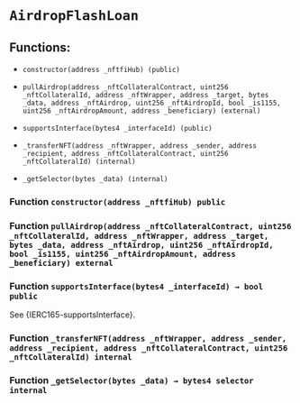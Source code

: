 # `AirdropFlashLoan`

## Functions:

- `constructor(address _nftfiHub) (public)`

- `pullAirdrop(address _nftCollateralContract, uint256 _nftCollateralId, address _nftWrapper, address _target, bytes _data, address _nftAirdrop, uint256 _nftAirdropId, bool _is1155, uint256 _nftAirdropAmount, address _beneficiary) (external)`

- `supportsInterface(bytes4 _interfaceId) (public)`

- `_transferNFT(address _nftWrapper, address _sender, address _recipient, address _nftCollateralContract, uint256 _nftCollateralId) (internal)`

- `_getSelector(bytes _data) (internal)`

### Function `constructor(address _nftfiHub) public`

### Function `pullAirdrop(address _nftCollateralContract, uint256 _nftCollateralId, address _nftWrapper, address _target, bytes _data, address _nftAirdrop, uint256 _nftAirdropId, bool _is1155, uint256 _nftAirdropAmount, address _beneficiary) external`

### Function `supportsInterface(bytes4 _interfaceId) → bool public`

See {IERC165-supportsInterface}.

### Function `_transferNFT(address _nftWrapper, address _sender, address _recipient, address _nftCollateralContract, uint256 _nftCollateralId) internal`

### Function `_getSelector(bytes _data) → bytes4 selector internal`
